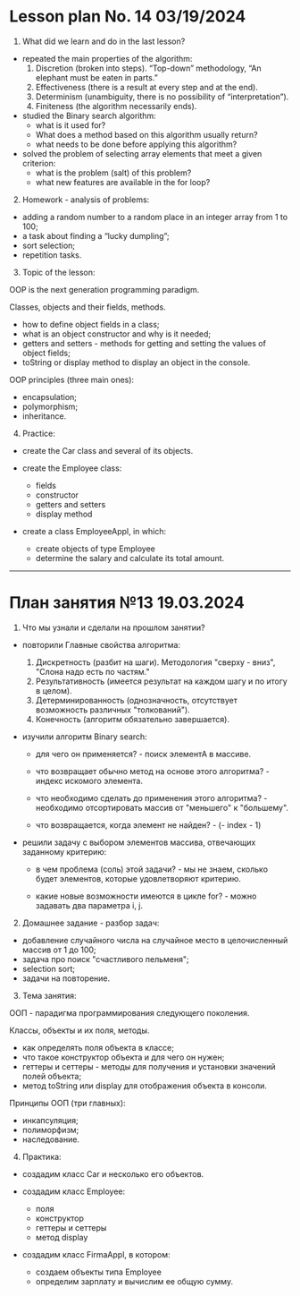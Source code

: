 # Lesson plan No. 14 03/19/2024

1. What did we learn and do in the last lesson?
- repeated the main properties of the algorithm:
  1. Discretion (broken into steps).
     “Top-down” methodology, “An elephant must be eaten in parts.”
  2. Effectiveness (there is a result at every step and at the end).
  3. Determinism (unambiguity, there is no possibility of “interpretation”).
  4. Finiteness (the algorithm necessarily ends).
- studied the Binary search algorithm:
  - what is it used for?
  - What does a method based on this algorithm usually return?
  - what needs to be done before applying this algorithm?
- solved the problem of selecting array elements that meet a given criterion:
  - what is the problem (salt) of this problem?
  - what new features are available in the for loop?


2. Homework - analysis of problems:
- adding a random number to a random place in an integer array from 1 to 100;
- a task about finding a “lucky dumpling”;
- sort selection;
- repetition tasks.

3. Topic of the lesson:

OOP is the next generation programming paradigm.

Classes, objects and their fields, methods.
- how to define object fields in a class;
- what is an object constructor and why is it needed;
- getters and setters - methods for getting and setting the values of object fields;
- toString or display method to display an object in the console.

OOP principles (three main ones):
- encapsulation;
- polymorphism;
- inheritance.

4. Practice:

- create the Car class and several of its objects.

- create the Employee class:
  - fields
  - constructor
  - getters and setters
  - display method

- create a class EmployeeAppl, in which:
  - create objects of type Employee
  - determine the salary and calculate its total amount.

---------------------------------

# План занятия №13 19.03.2024


1. Что мы узнали и сделали на прошлом занятии?
- повторили Главные свойства алгоритма:
  1. Дискретность (разбит на шаги).
     Методология "сверху - вниз", "Слона надо есть по частям."
  2. Результативность (имеется результат на каждом шагу и по итогу в целом).
  3. Детерминированность (однозначность, отсутствует возможность различных "толкований").
  4. Конечность (алгоритм обязательно завершается).
  
- изучили алгоритм Binary search:
  - для чего он применяется? - поиск элементА в массиве.
  
  - что возвращает обычно метод на основе этого алгоритма? - индекс искомого элемента.
  
  - что необходимо сделать до применения этого алгоритма? - необходимо отсортировать массив от "меньшего" к "большему".

  - что возвращается, когда элемент не найден? - (- index - 1)
  
- решили задачу с выбором элементов массива, отвечающих заданному критерию:
  - в чем проблема (соль) этой задачи? - мы не знаем, сколько будет элементов, которые удовлетворяют критерию.
  
  - какие новые возможности имеются в цикле for? - можно задавать два параметра i, j.


2. Домашнее задание - разбор задач:
- добавление случайного числа на случайное место в целочисленный массив от 1 до 100;
- задача про поиск "счастливого пельменя";
- selection sort;
- задачи на повторение.

3. Тема занятия:

ООП - парадигма программирования следующего поколения.

Классы, объекты и их поля, методы.
  - как определять поля объекта в классе;
  - что такое конструктор объекта и для чего он нужен;
  - геттеры и сеттеры - методы для получения и установки значений полей объекта;
  - метод toString или display для отображения объекта в консоли.

Принципы ООП (три главных):
  - инкапсуляция;
  - полиморфизм;
  - наследование.

4. Практика:

- создадим класс Car и несколько его объектов.

- создадим класс Employee:
  - поля
  - конструктор
  - геттеры и сеттеры
  - метод display

- создадим класс FirmaAppl, в котором:
  - создаем объекты типа Employee
  - определим зарплату и вычислим ее общую сумму.